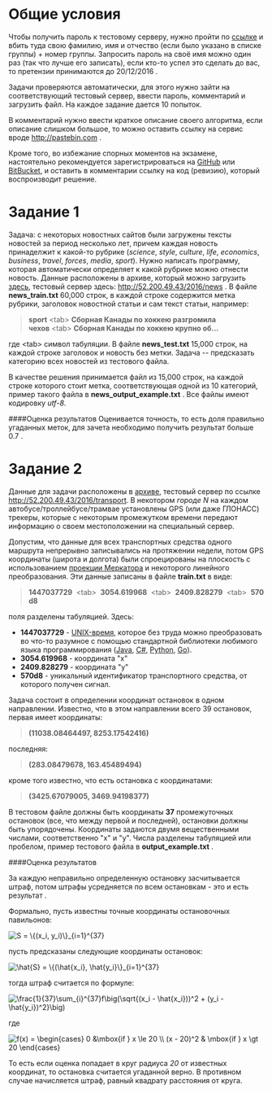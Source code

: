 # Общие условия

Чтобы получить пароль к тестовому серверу, нужно пройти по [ссылке](http://52.200.49.43/2016/register) и вбить туда свою фамилию, имя и отчество (если было указано в списке группы) + номер группы. Запросить пароль на своё имя можно один раз (так что лучше его записать), если кто-то успел это сделать до вас, то претензии принимаются до 20/12/2016 .

Задачи проверяются автоматически, для этого нужно зайти на соответствующий тестовый сервер, ввести пароль, комментарий и загрузить файл. На каждое задание дается 10 попыток.

В комментарий нужно ввести краткое описание своего алгоритма, если описание слишком большое, то можно оставить ссылку на сервис вроде http://pastebin.com .

Кроме того, во избежание спорных моментов на экзамене, настоятельно рекомендуется зарегистрироваться на [GitHub](http://github.com) или [BitBucket](http://bitbucket.org), и оставить в комментарии ссылку на код (ревизию), который воспроизводит решение. 


# Задание 1

Задача: с некоторых новостных сайтов были загружены тексты новостей за период  несколько лет, причем каждая новость принаделжит к какой-то рубрике (*science*, *style*, *culture*, *life*, *economics*, *business*, *travel*, *forces*, *media*, *sport*). Нужно написать программу, которая автоматически определяет к какой рубрике можно отнести новость. Данные расположены в архиве, который можно загрузить  [здесь](https://raw.githubusercontent.com/alexmk7/pm_task_2016/master/news_data.zip), тестовый сервер здесь: http://52.200.49.43/2016/news . В файле **news_train.txt** 60,000 строк, в каждой строке содержится метка рубрики, заголовок новостной статьи и сам текст статьи, например:

>    **sport**&nbsp;&lt;tab&gt;&nbsp;**Сборная Канады по хоккею разгромила чехов**&nbsp;&lt;tab&gt;&nbsp;**Сборная Канады по хоккею крупно об...**

где &lt;tab&gt; символ табуляции. В файле **news_test.txt** 15,000 строк, на каждой строке заголовок и новость без метки. Задача -- предсказать категорию всех новостей из тестового файла. 

В качестве решения принимается файл из 15,000 строк, на каждой строке которого стоит метка, соответствующая одной из 10 категорий, пример такого файла в **news_output_example.txt** . Все файлы имеют кодировку *utf-8*.

####Оценка результатов
Оценивается точность, то есть доля правильно угаданных меток, для зачета необходимо получить результат больше 0.7 .


# Задание 2

Данные для задачи расположены в [архиве](https://raw.githubusercontent.com/alexmk7/pm_task_2016/master/transport_data.zip), тестовый сервер по ссылке http://52.200.49.43/2016/transport. В некотором *городе N* на каждом автобусе/троллейбусе/трамвае установлены GPS (или даже ГЛОНАСС) трекеры, которые с некоторым промежутком времени передают информацию о своем местоположении на специальный сервер. 

Допустим, что данные для всех транспортных средства одного маршрута непрерывно записывались на протяжении недели, потом GPS координаты (широта и долгота) были спроецированы на плоскость с использованием [проекции Меркатора](https://ru.wikipedia.org/wiki/%D0%9F%D1%80%D0%BE%D0%B5%D0%BA%D1%86%D0%B8%D1%8F_%D0%9C%D0%B5%D1%80%D0%BA%D0%B0%D1%82%D0%BE%D1%80%D0%B0) и некоторого линейного преобразования. Эти данные записаны в файле **train.txt** в виде:

>    **1447037729**&nbsp;&nbsp;&lt;tab&gt;&nbsp;&nbsp;**3054.619968**&nbsp;&nbsp;&lt;tab&gt;&nbsp;&nbsp;**2409.828279**&nbsp;&nbsp;&lt;tab&gt;&nbsp;&nbsp;**570d8**

поля разделены табуляцией. Здесь:
- **1447037729** - [UNIX-время](https://ru.wikipedia.org/wiki/UNIX-%D0%B2%D1%80%D0%B5%D0%BC%D1%8F), которое без труда можно преобразовать во что-то разумное с помощью стандартной библиотеки  любимого языка программирования ([Java](https://docs.oracle.com/javase/8/docs/api/java/time/Instant.html#ofEpochSecond-long-), [C#](http://stackoverflow.com/questions/249760/how-to-convert-a-unix-timestamp-to-datetime-and-vice-versa), [Python](https://docs.python.org/2/library/datetime.html#datetime.date.fromtimestamp), [Go](https://golang.org/pkg/time/#Unix)).
- **3054.619968** - координата "x"
- **2409.828279** - координата "y"
- **570d8** - уникальный идентификатор транспортного средства, от которого получен сигнал. 

Задача состоит в определении координат остановок в одном направлении. Известно, что в этом направлении всего 39 остановок, первая имеет координаты:

>   **(11038.08464497, 8253.17542416)**

последняя:

>   **(283.08479678,  163.45489494)**

кроме того известно, что есть остановка с координатами:

>   **(3425.67079005, 3469.94198377)**

В тестовом файле должны быть координаты **37** промежуточных остановок (все, что между первой и последней), остановки должны быть упорядочены. Координаты задаются двумя вещественными числами, соответственно "x" и "y". Числа разделены табуляцией или пробелом, пример тестового файла в **output_example.txt** .

####Оценка результатов

За каждую неправильно определенную остановку засчитывается штраф, потом штрафы усредняется по всем остановкам - это и есть результат . 

Формально, пусть известны точные координаты остановочных павильонов:

![$$S = \{(x_i, y_i)\}_{i=1}^{37}$$](http://www.sciweavers.org/upload/Tex2Img_1482005818/render.png)

пусть предсказаны следующие координаты остановок:

![$$\hat{S} = \{(\hat{x_i}, \hat{y_i}\}_{i=1}^{37}$$](http://www.sciweavers.org/upload/Tex2Img_1482005760/render.png)

тогда штраф считается по формуле:

![$$\frac{1}{37}\sum_{i}^{37}f\big(\sqrt{(x_i - \hat{x_i}))^2 + (y_i - \hat{y_i})^2}\big)$$](http://www.sciweavers.org/upload/Tex2Img_1482005840/render.png)

где

![$$f(x) = \begin{cases} 0 &\mbox{if } x \le 20 \\ (x - 20)^2 & \mbox{if } x \gt 20 \end{cases} $$](http://www.sciweavers.org/upload/Tex2Img_1482005880/render.png)

То есть если оценка попадает в круг радиуса *20* от известных координат, то остановка считается угаданной верно. В противном случае начисляется штраф, равный квадрату расстояния от круга. 